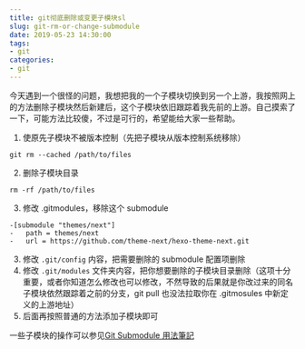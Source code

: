 ```yaml
---
title: git彻底删除或变更子模块sl
slug: git-rm-or-change-submodule
date: 2019-05-23 14:30:00
tags:
- git
categories:
- git
---
```


今天遇到一个很怪的问题，我想把我的一个子模块切换到另一个上游，我按照网上的方法删除子模块然后新建后，这个子模块依旧跟踪着我先前的上游。自己摸索了一下，可能方法比较傻，不过是可行的，希望能给大家一些帮助。

<!--more-->

1. 使原先子模块不被版本控制（先把子模块从版本控制系统移除）

```
git rm --cached /path/to/files
```

2. 删除子模块目录

```
rm -rf /path/to/files
```

3. 修改 .gitmodules，移除这个 submodule

```
-[submodule "themes/next"]
-	path = themes/next
-	url = https://github.com/theme-next/hexo-theme-next.git
```

3. 修改 `.git/config` 内容，把需要删除的 submodule 配置项删除
4. 修改 `.git/modules` 文件夹内容，把你想要删除的子模块目录删除（这项十分重要，或者你知道怎么修改也可以修改，不然导致的后果就是你改过来的同名子模块依然跟踪着之前的分支，git pull 也没法拉取你在 .gitmosules 中新定义的上游地址）
5. 后面再按照普通的方法添加子模块即可

一些子模块的操作可以参见[Git Submodule 用法筆記](https://blog.chh.tw/posts/git-submodule/)